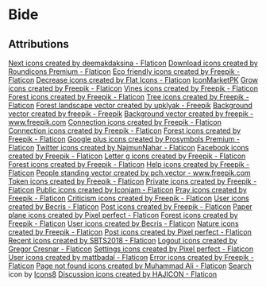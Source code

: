 # Bide

## Attributions

[Next icons created by deemakdaksina - Flaticon]("https://www.flaticon.com/free-icons/next")
[Download icons created by Roundicons Premium - Flaticon]("https://www.flaticon.com/free-icons/download")
[Eco friendly icons created by Freepik - Flaticon]("https://www.flaticon.com/free-icons/eco-friendly")
[Decrease icons created by Flat Icons - Flaticon]("https://www.flaticon.com/free-icons/decrease")
[IconMarketPK]("https://www.flaticon.com/authors/iconmarketpk")
[Grow icons created by Freepik - Flaticon]("https://www.flaticon.com/free-icons/grow")
[Vines icons created by Freepik - Flaticon]("https://www.flaticon.com/free-icons/vines")
[Forest icons created by Freepik - Flaticon]("https://www.flaticon.com/free-icons/forest")
[Tree icons created by Freepik - Flaticon]("https://www.flaticon.com/free-icons/tree")
<a href='https://www.freepik.com/vectors/forest-landscape'>Forest landscape vector created by upklyak - Freepik</a>
<a href='https://www.freepik.com/vectors/background'>Background vector created by freepik - Freepik</a>
<a href='https://www.freepik.com/vectors/background'>Background vector created by freepik - www.freepik.com</a>
<a href="https://www.flaticon.com/free-icons/connection" title="connection icons">Connection icons created by Freepik - Flaticon</a>\
<a href="https://www.flaticon.com/free-icons/connection" title="connection icons">Connection icons created by Freepik - Flaticon</a>
<a href="https://www.flaticon.com/free-icons/forest" title="forest icons">Forest icons created by Freepik - Flaticon</a>
<a href="https://www.flaticon.com/free-icons/google-plus" title="google plus icons">Google plus icons created by Prosymbols Premium - Flaticon</a>
<a href="https://www.flaticon.com/free-icons/twitter" title="twitter icons">Twitter icons created by NajmunNahar - Flaticon</a>
<a href="https://www.flaticon.com/free-icons/facebook" title="facebook icons">Facebook icons created by Freepik - Flaticon</a>
<a href="https://www.flaticon.com/free-icons/letter-g" title="letter g icons">Letter g icons created by Freepik - Flaticon</a>
<a href="https://www.flaticon.com/free-icons/forest" title="forest icons">Forest icons created by Freepik - Flaticon</a>
<a href="https://www.flaticon.com/free-icons/help" title="help icons">Help icons created by Freepik - Flaticon</a>
<a href='https://www.freepik.com/vectors/people-standing'>People standing vector created by pch.vector - www.freepik.com</a>
<a href="https://www.flaticon.com/free-icons/token" title="token icons">Token icons created by Freepik - Flaticon</a>
<a href="https://www.flaticon.com/free-icons/private" title="private icons">Private icons created by Freepik - Flaticon</a>
<a href="https://www.flaticon.com/free-icons/public" title="public icons">Public icons created by Iconjam - Flaticon</a>
<a href="https://www.flaticon.com/free-icons/pray" title="pray icons">Pray icons created by Freepik - Flaticon</a>
<a href="https://www.flaticon.com/free-icons/criticism" title="criticism icons">Criticism icons created by Freepik - Flaticon</a>
<a href="https://www.flaticon.com/free-icons/user" title="user icons">User icons created by Becris - Flaticon</a>
<a href="https://www.flaticon.com/free-icons/post" title="post icons">Post icons created by Freepik - Flaticon</a>
<a href="https://www.flaticon.com/free-icons/paper-plane" title="paper plane icons">Paper plane icons created by Pixel perfect - Flaticon</a>
<a href="https://www.flaticon.com/free-icons/forest" title="forest icons">Forest icons created by Freepik - Flaticon</a>
<a href="https://www.flaticon.com/free-icons/user" title="user icons">User icons created by Becris - Flaticon</a>
<a href="https://www.flaticon.com/free-icons/nature" title="nature icons">Nature icons created by Freepik - Flaticon</a>
<a href="https://www.flaticon.com/free-icons/post" title="post icons">Post icons created by Pixel perfect - Flaticon</a>
<a href="https://www.flaticon.com/free-icons/recent" title="recent icons">Recent icons created by SBTS2018 - Flaticon</a>
<a href="https://www.flaticon.com/free-icons/logout" title="logout icons">Logout icons created by Gregor Cresnar - Flaticon</a>
<a href="https://www.flaticon.com/free-icons/settings" title="settings icons">Settings icons created by Pixel perfect - Flaticon</a>
<a href="https://www.flaticon.com/free-icons/user" title="user icons">User icons created by mattbadal - Flaticon</a>
<a href="https://www.flaticon.com/free-icons/error" title="error icons">Error icons created by Freepik - Flaticon</a>
<a href="https://www.flaticon.com/free-icons/page-not-found" title="page not found icons">Page not found icons created by Muhammad Ali - Flaticon</a>
<a target="_blank" href="https://icons8.com/icon/132/search">Search</a> icon by <a target="_blank" href="https://icons8.com">Icons8</a>
<a href="https://www.flaticon.com/free-icons/discussion" title="discussion icons">Discussion icons created by HAJICON - Flaticon</a>
